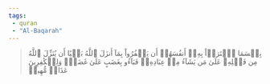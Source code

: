 ```yaml
---
tags: 
 - quran 
 - "Al-Baqarah"
---
```


> بِئۡسَمَا ٱشۡتَرَوۡاْ بِهِۦٓ أَنفُسَهُمۡ أَن يَكۡفُرُواْ بِمَآ أَنزَلَ ٱللَّهُ بَغۡيًا أَن يُنَزِّلَ ٱللَّهُ مِن فَضۡلِهِۦ عَلَىٰ مَن يَشَآءُ مِنۡ عِبَادِهِۦۖ فَبَآءُو بِغَضَبٍ عَلَىٰ غَضَبٖۚ وَلِلۡكَٰفِرِينَ عَذَابٞ مُّهِينٞ
